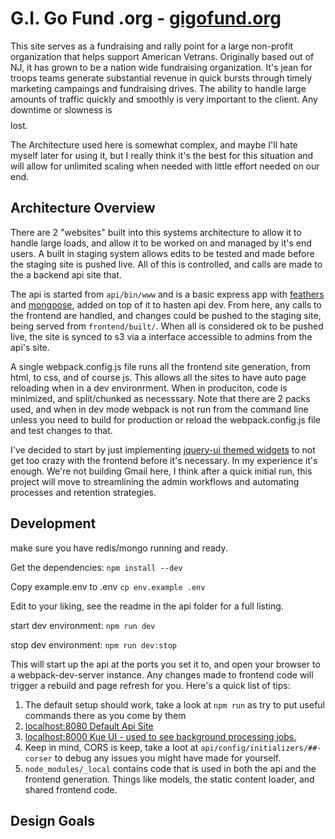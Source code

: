 # G.I. Go Fund .org - [gigofund.org](http://gigofund.org)

This site serves as a fundraising and rally point for a large non-profit organization
that helps support American Vetrans. Originally based out of NJ, it has grown to be a
nation wide fundraising organization. It's jean for troops teams generate substantial
revenue in quick bursts through timely marketing campaings and fundraising drives.
The ability to handle large amounts of traffic quickly and smoothly is very important
to the client. Any downtime or slowness is $$$$ lost.

The Architecture used here is somewhat complex, and maybe I'll hate myself later for
using it, but I really think it's the best for this situation and will allow for unlimited
scaling when needed with little effort needed on our end.

## Architecture Overview

There are 2 "websites" built into this systems architecture to allow it to handle
large loads, and allow it to be worked on and managed by it's end users. A built in
staging system allows edits to be tested and made before the staging site is pushed live.
All of this is controlled, and calls are made to the a backend api site that.

The api is started from `api/bin/www` and is a basic express app with [feathers](http://feathersjs.com/)
and [mongoose](https://github.com/feathersjs/feathers-mongoose),
added on top of it to hasten api dev. From here, any calls to the frontend are handled,
and changes could be pushed to the staging site, being served from `frontend/built/`.
When all is considered ok to be pushed live, the site is synced to s3 via a
interface accessible to admins from the api's site.

A single webpack.config.js file runs all the frontend site generation, from html,
to css, and of course js. This allows all the sites to have auto page reloading
when in a dev environrment. When in produciton, code is minimized, and split/chunked
as necesssary. Note that there are 2 packs used, and when in dev mode webpack is not
run from the command line unless you need to build for production or reload
the webpack.config.js file and test changes to that.

I've decided to start by just implementing [jquery-ui themed widgets]( https://jqueryui.com/widget/)
to not get too crazy with the frontend before it's necessary. In my experience it's enough.
We're not building Gmail here, I think after a quick initial run, this project will move
to streamlining the admin workflows and automating processes and retention strategies.

## Development

make sure you have redis/mongo running and ready.

Get the dependencies: `npm install --dev`

Copy example.env to .env `cp env.example .env`

Edit to your liking, see the readme in the api folder for a full listing.

start dev environment: `npm run dev`

stop dev environment: `npm run dev:stop`

This will start up the api at the ports you set it to, and open your browser to
a webpack-dev-server instance. Any changes made to frontend code will trigger a
rebuild and page refresh for you. Here's a quick list of tips:

1. The default setup should work, take a look at `npm run` as try to put useful
 commands there as you come by them
1. [localhost:8080 Default Api Site](http://localhost:8080)
1. [localhost:8000 Kue UI - used to see background processing jobs.](http://localhost:8000)
1. Keep in mind, CORS is keep, take a loot at `api/config/initializers/##-corser` to debug
any issues you might have made for yourself.
1. `node_modules/_local` contains code that is used in both the api and the frontend
generation. Things like models, the static content loader, and shared frontend code.

## Design Goals
